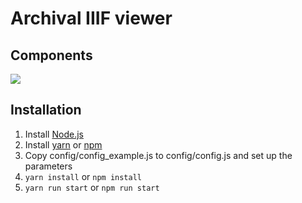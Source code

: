 # Archival IIIF viewer

## Components

![](https://github.com/archival-IIIF/server/blob/master/doc/components/components.png)

## Installation

1. Install [Node.js](https://nodejs.org/en/https://nodejs.org/en/)
1. Install [yarn](https://yarnpkg.com) or [npm](https://www.npmjs.com/)
1. Copy config/config_example.js to config/config.js and set up the parameters
1. ```yarn install``` or ```npm install```
1. ```yarn run start``` or  ```npm run start```
